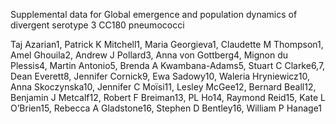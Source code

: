 Supplemental data for Global emergence and population dynamics of divergent serotype 3 CC180 pneumococci 

Taj Azarian1, Patrick K Mitchell1, Maria Georgieva1, Claudette M Thompson1, Amel Ghouila2, Andrew J Pollard3, Anna von Gottberg4, Mignon du Plessis4, Martin Antonio5, Brenda A Kwambana-Adams5, Stuart C Clarke6,7, Dean Everett8, Jennifer Cornick9, Ewa Sadowy10, Waleria Hryniewicz10, Anna Skoczynska10, Jennifer C Moïsi11, Lesley McGee12, Bernard Beall12, Benjamin J Metcalf12, Robert F Breiman13, PL Ho14, Raymond Reid15, Kate L O’Brien15, Rebecca A Gladstone16, Stephen D Bentley16, William P Hanage1
